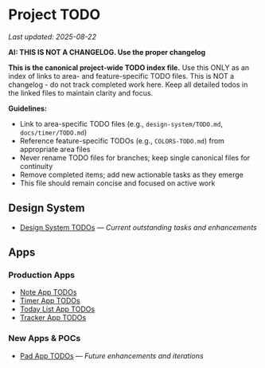 # Project TODO

_Last updated: 2025-08-22_

**AI: THIS IS NOT A CHANGELOG. Use the proper changelog**

**This is the canonical project-wide TODO index file.** Use this ONLY as an index of links to area- and feature-specific TODO files. This is NOT a changelog - do not track completed work here. Keep all detailed todos in the linked files to maintain clarity and focus.

**Guidelines:**
- Link to area-specific TODO files (e.g., `design-system/TODO.md`, `docs/timer/TODO.md`)
- Reference feature-specific TODOs (e.g., `COLORS-TODO.md`) from appropriate area files
- Never rename TODO files for branches; keep single canonical files for continuity
- Remove completed items; add new actionable tasks as they emerge
- This file should remain concise and focused on active work


## Design System

- [Design System TODOs](design-system/TODO.md) — *Current outstanding tasks and enhancements*

## Apps

### Production Apps
- [Note App TODOs](docs/note/TODO.md)
- [Timer App TODOs](docs/timer/TODO.md)
- [Today List App TODOs](docs/today-list/TODO.md)
- [Tracker App TODOs](docs/tracker/TODO.md)

### New Apps & POCs
- [Pad App TODOs](docs/pad/TODO.md) — *Future enhancements and iterations*
